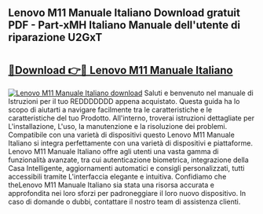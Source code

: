 ## Lenovo M11 Manuale Italiano Download gratuit PDF - Part-xMH Italiano Manuale dell'utente di riparazione U2GxT

# <h2><a href="http://df9e29.blite.top/?on=Lenovo+M11+Manuale+Italiano">🔗Download 👉🔴 Lenovo M11 Manuale Italiano</a></h2>

[![Lenovo M11 Manuale Italiano download](https://i.imgur.com/lujVjoI.png)](http://df9e29.blite.top/?on=Lenovo+M11+Manuale+Italiano)
Saluti e benvenuto nel manuale di Istruzioni per il tuo REDDDDDDD appena acquistato. Questa guida ha lo scopo di aiutarti a navigare facilmente tra le caratteristiche e le caratteristiche del tuo Prodotto. All'interno, troverai istruzioni dettagliate per L'installazione, L'uso, la manutenzione e la risoluzione dei problemi. Compatibile con una varietà di dispositivi questo Lenovo M11 Manuale Italiano si integra perfettamente con una varietà di dispositivi e piattaforme. Lenovo M11 Manuale Italiano offre agli utenti una vasta gamma di funzionalità avanzate, tra cui autenticazione biometrica, integrazione della Casa Intelligente, aggiornamenti automatici e consigli personalizzati, tutti accessibili tramite L'interfaccia elegante e intuitiva. Confidiamo che theLenovo M11 Manuale Italiano sia stata una risorsa accurata e approfondita nei loro sforzi per padroneggiare il loro nuovo dispositivo. In caso di domande o dubbi, contattare il nostro team di assistenza clienti.

